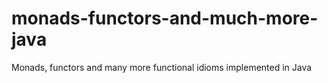 # monads-functors-and-much-more-java
Monads, functors and many more functional idioms implemented in Java
